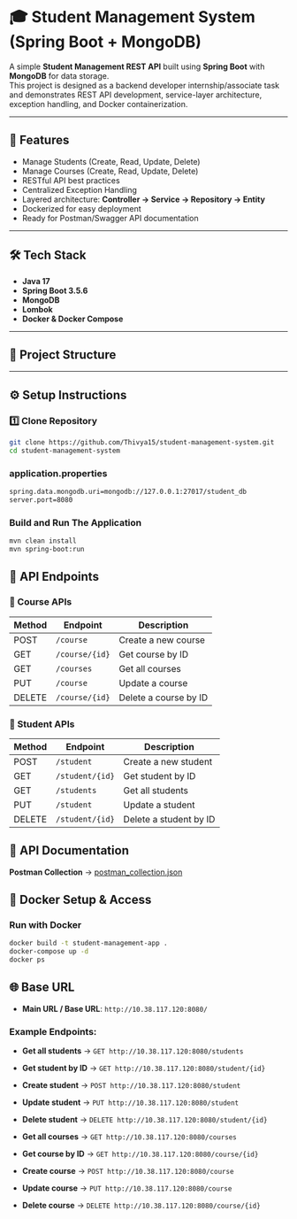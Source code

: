 # 🎓 Student Management System (Spring Boot + MongoDB)

A simple **Student Management REST API** built using **Spring Boot** with **MongoDB** for data storage.  
This project is designed as a backend developer internship/associate task and demonstrates REST API development, service-layer architecture, exception handling, and Docker containerization.

---

## 🚀 Features
- Manage Students (Create, Read, Update, Delete)
- Manage Courses (Create, Read, Update, Delete)
- RESTful API best practices
- Centralized Exception Handling
- Layered architecture: **Controller → Service → Repository -> Entity**
- Dockerized for easy deployment
- Ready for Postman/Swagger API documentation

---

## 🛠️ Tech Stack
- **Java 17**
- **Spring Boot 3.5.6**
- **MongoDB**
- **Lombok**
- **Docker & Docker Compose**

---

## 📂 Project Structure

---

## ⚙️ Setup Instructions

### 1️⃣ Clone Repository
```bash
git clone https://github.com/Thivya15/student-management-system.git
cd student-management-system
```
### application.properties
```bash
spring.data.mongodb.uri=mongodb://127.0.0.1:27017/student_db
server.port=8080
```

### Build and Run The Application
```bash
mvn clean install
mvn spring-boot:run
```

## 📘 API Endpoints
### 🎯 Course APIs
| Method | Endpoint       | Description           |
| ------ | -------------- | --------------------- |
| POST   | `/course`      | Create a new course   |
| GET    | `/course/{id}` | Get course by ID      |
| GET    | `/courses`     | Get all courses       |
| PUT    | `/course`      | Update a course       |
| DELETE | `/course/{id}` | Delete a course by ID |

### 🎯 Student APIs
| Method | Endpoint        | Description            |
| ------ | --------------- | ---------------------- |
| POST   | `/student`      | Create a new student   |
| GET    | `/student/{id}` | Get student by ID      |
| GET    | `/students`     | Get all students       |
| PUT    | `/student`      | Update a student       |
| DELETE | `/student/{id}` | Delete a student by ID |

## 📑 API Documentation 
**Postman Collection** → [postman_collection.json](https://github.com/user-attachments/files/22565860/Student_Course_Management_System.postman_collection.json)

## 🐳 Docker Setup & Access
### Run with Docker
```bash
docker build -t student-management-app .
docker-compose up -d
docker ps
```
## 🌐 Base URL

- **Main URL / Base URL**: `http://10.38.117.120:8080/`  

### Example Endpoints:

- **Get all students** → `GET http://10.38.117.120:8080/students`  
- **Get student by ID** → `GET http://10.38.117.120:8080/student/{id}`  
- **Create student** → `POST http://10.38.117.120:8080/student`  
- **Update student** → `PUT http://10.38.117.120:8080/student`  
- **Delete student** → `DELETE http://10.38.117.120:8080/student/{id}`  

- **Get all courses** → `GET http://10.38.117.120:8080/courses`  
- **Get course by ID** → `GET http://10.38.117.120:8080/course/{id}`  
- **Create course** → `POST http://10.38.117.120:8080/course`  
- **Update course** → `PUT http://10.38.117.120:8080/course`  
- **Delete course** → `DELETE http://10.38.117.120:8080/course/{id}`  











